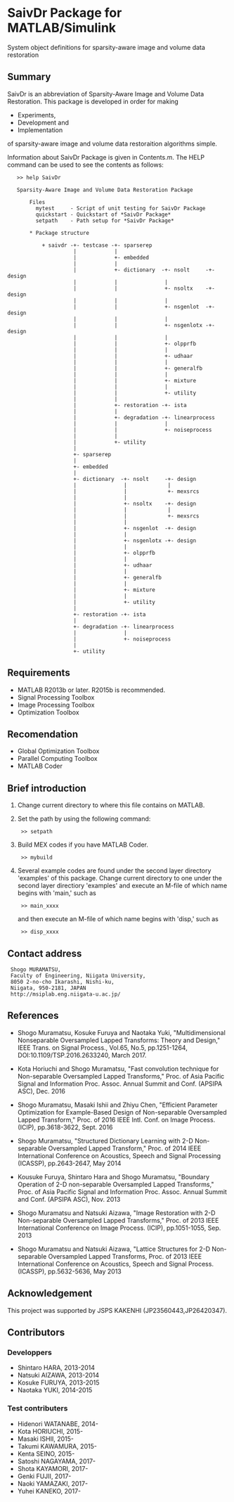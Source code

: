 # SaivDr Package for MATLAB/Simulink
System object definitions for sparsity-aware image and volume data restoration

## Summary

SaivDr is an abbreviation of Sparsity-Aware Image and Volume Data Restoration. This package is developed in order for making

* Experiments,
* Development and
* Implementation

of sparsity-aware image and volume data restoraition algorithms simple.

Information about SaivDr Package is given in Contents.m. The HELP command can be used to see the contents as follows:

       >> help SaivDr
        
       Sparsity-Aware Image and Volume Data Restoration Package
         
           Files
             mytest     - Script of unit testing for SaivDr Package
             quickstart - Quickstart of *SaivDr Package*
             setpath    - Path setup for *SaivDr Package*
          
           * Package structure
               
               + saivdr -+- testcase -+- sparserep 
                         |            |
                         |            +- embedded
                         |            |
                         |            +- dictionary  -+- nsolt     -+- design
                         |            |               |
                         |            |               +- nsoltx    -+- design
                         |            |               |
                         |            |               +- nsgenlot  -+- design
                         |            |               |
                         |            |               +- nsgenlotx -+- design
                         |            |               |
                         |            |               +- olpprfb
                         |            |               |
                         |            |               +- udhaar 
                         |            |               |
                         |            |               +- generalfb
                         |            |               |
                         |            |               +- mixture
                         |            |               |
                         |            |               +- utility
                         |            |
                         |            +- restoration -+- ista
                         |            |
                         |            +- degradation -+- linearprocess
                         |            |               |
                         |            |               +- noiseprocess
                         |            |
                         |            +- utility 
                         |
                         +- sparserep
                         |
                         +- embedded
                         |
                         +- dictionary  -+- nsolt     -+- design
                         |               |             |
                         |               |             +- mexsrcs
                         |               |        
                         |               +- nsoltx    -+- design
                         |               |             |
                         |               |             +- mexsrcs
                         |               |
                         |               +- nsgenlot  -+- design
                         |               |         
                         |               +- nsgenlotx -+- design
                         |               |         
                         |               +- olpprfb
                         |               |         
                         |               +- udhaar 
                         |               |
                         |               +- generalfb
                         |               |
                         |               +- mixture
                         |               |
                         |               +- utility
                         |
                         +- restoration -+- ista  
                         |
                         +- degradation -+- linearprocess
                         |               |
                         |               +- noiseprocess
                         |
                         +- utility
    
## Requirements
 
* MATLAB R2013b or later. R2015b is recommended.
 * Signal Processing Toolbox
 * Image Processing Toolbox
 * Optimization Toolbox
 
## Recomendation
 
 * Global Optimization Toolbox 
 * Parallel Computing Toolbox
 * MATLAB Coder

## Brief introduction
 
1. Change current directory to where this file contains on MATLAB.
2. Set the path by using the following command:

        >> setpath

3. Build MEX codes if you have MATLAB Coder.

        >> mybuild

4. Several example codes are found under the second layer directory 
   'examples' of this package. Change current directory to one under 
   the second layer directiory 'examples' and execute an M-file of 
   which name begins with 'main,' such as
 
        >> main_xxxx
 
   and then execute an M-file of which name begins with 'disp,' such as
 
        >> disp_xxxx
 
## Contact address
 
     Shogo MURAMATSU,
     Faculty of Engineering, Niigata University,
     8050 2-no-cho Ikarashi, Nishi-ku,
     Niigata, 950-2181, JAPAN
     http://msiplab.eng.niigata-u.ac.jp/
 
## References

* Shogo Muramatsu, Kosuke Furuya and Naotaka Yuki, "Multidimensional
   Nonseparable Oversampled Lapped Transforms: Theory and Design,"
   IEEE Trans. on Signal Process., Vol.65, No.5, pp.1251-1264, 
   DOI:10.1109/TSP.2016.2633240, March 2017.

* Kota Horiuchi and Shogo Muramatsu, "Fast convolution technique for
   Non-separable Oversampled Lapped Transforms," Proc. of Asia 
    Pacific Signal and Information Proc. Assoc. Annual Summit and Conf.
    (APSIPA ASC), Dec. 2016

* Shogo Muramatsu, Masaki Ishii and Zhiyu Chen, "Efficient Parameter 
   Optimization for Example-Based Design of Non-separable Oversampled 
   Lapped Transform," Proc. of 2016 IEEE Intl. Conf. on Image Process. 
   (ICIP),  pp.3618-3622, Sept. 2016

* Shogo Muramatsu, "Structured Dictionary Learning with 2-D Non-
    separable Oversampled Lapped Transform," Proc. of 2014 IEEE 
    International Conference on Acoustics, Speech and Signal Processing
    (ICASSP), pp.2643-2647, May 2014
 
* Kousuke Furuya, Shintaro Hara and Shogo Muramatsu, "Boundary Operation
    of 2-D non-separable Oversampled Lapped Transforms," Proc. of Asia 
    Pacific Signal and Information Proc. Assoc. Annual Summit and Conf.
    (APSIPA ASC), Nov. 2013
 
* Shogo Muramatsu and Natsuki Aizawa, "Image Restoration with 2-D 
    Non-separable Oversampled Lapped Transforms," Proc. of 2013 IEEE 
    International Conference on Image Process. (ICIP), pp.1051-1055, 
    Sep. 2013 
 
* Shogo Muramatsu and Natsuki Aizawa, "Lattice Structures for 2-D 
    Non-separable Oversampled Lapped Transforms, Proc. of 2013 IEEE 
    International Conference on Acoustics, Speech and Signal Process.
    (ICASSP), pp.5632-5636, May 2013 
 
## Acknowledgement
 
This project was supported by JSPS KAKENHI (JP23560443,JP26420347).
 
## Contributors

### Developpers
* Shintaro HARA,  2013-2014
* Natsuki AIZAWA, 2013-2014
* Kosuke FURUYA,  2013-2015
* Naotaka YUKI,   2014-2015
 
### Test contributers
* Hidenori WATANABE, 2014-
* Kota HORIUCHI,     2015-
* Masaki ISHII,      2015-
* Takumi KAWAMURA,   2015-
* Kenta SEINO,       2015-
* Satoshi NAGAYAMA,  2017-
* Shota KAYAMORI,    2017-
* Genki FUJII,       2017-
* Naoki YAMAZAKI,    2017-
* Yuhei KANEKO,      2017-